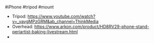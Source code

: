#iPhone #tripod #mount

- Tripod: https://www.youtube.com/watch?v=_vavgMPzGRM&ab_channel=ThinkMedia
- Overhead: https://www.arkon.com/product/HD8RV29-phone-stand-periartist-baking-livestream.html
- 